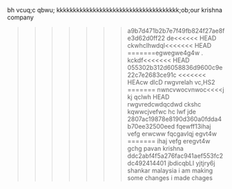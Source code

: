 bh vcuq;c qbwu;
kkkkkkkkkkkkkkkkkkkkkkkkkkkkkkkkkkkkk;ob;our
krishna company
>>>>>>> a9b7d471b2b7e7f49fb824f27ae8fe3d62d0ff22
de<<<<<< HEAD
ckwhclhwdql<<<<<<< HEAD
=======egwegwe4g4w
 . kckdf<<<<<<< HEAD
>>>>>>> 055302b312d6058836d9600c9e22c7e2683ce91c
<<<<<<< HEAcw dlcD
rwgvrelah vc,HS2
=======
nwncvwocvnwoc<<<<j kj qclwh HEAD
rwgvredcwdqcdwd ckshc kqwwcjvefwc hc lwf jde
>>>>>>> 2807ac19878e8190d360a0fdda4b70ee32500eed
fqewff13ihaj 
vefg erwcww
fqcgavlqj
egvt4w
=======
ihaj 
vefg eregvt4w
gchg
pavan 
krishna
>>>>>>> ddc2abf4f5a276fac941aef553fc2dc492414401
jbdicqbLI 
yjtjry6j
shankar malaysia
i am making some changes
i made chages
